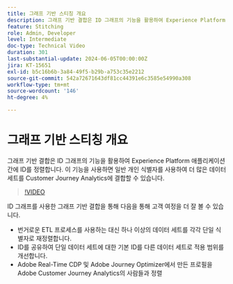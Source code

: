 ```yaml
---
title: 그래프 기반 스티칭 개요
description: 그래프 기반 결합은 ID 그래프의 기능을 활용하여 Experience Platform 애플리케이션 간에 ID를 정렬합니다. 이 기능을 사용하면 일반 개인 식별자를 사용하여 더 많은 데이터 세트를 Customer Journey Analytics에 결합할 수 있습니다.
feature: Stitching
role: Admin, Developer
level: Intermediate
doc-type: Technical Video
duration: 301
last-substantial-update: 2024-06-05T00:00:00Z
jira: KT-15651
exl-id: b5c16b6b-3a84-49f5-b29b-a753c35e2212
source-git-commit: 542a72671643df81cc44391e6c3585e54990a308
workflow-type: tm+mt
source-wordcount: '146'
ht-degree: 4%

---
```


# 그래프 기반 스티칭 개요

그래프 기반 결합은 ID 그래프의 기능을 활용하여 Experience Platform 애플리케이션 간에 ID를 정렬합니다. 이 기능을 사용하면 일반 개인 식별자를 사용하여 더 많은 데이터 세트를 Customer Journey Analytics에 결합할 수 있습니다.

>[!VIDEO](https://video.tv.adobe.com/v/3429528/?learn=on)

ID 그래프를 사용한 그래프 기반 결합을 통해 다음을 통해 고객 여정을 더 잘 볼 수 있습니다.

* 번거로운 ETL 프로세스를 사용하는 대신 하나 이상의 데이터 세트를 각각 단일 식별자로 재정렬합니다.
* ID를 공유하여 단일 데이터 세트에 대한 기본 ID를 다른 데이터 세트로 적용 범위를 개선합니다.
* Adobe Real-Time CDP 및 Adobe Journey Optimizer에서 만든 프로필을 Adobe Customer Journey Analytics의 사람들과 정렬
